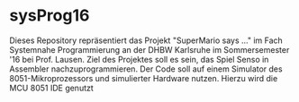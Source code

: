 # sysProg16

Dieses Repository repräsentiert das Projekt "SuperMario says ..." im Fach Systemnahe Programmierung an der DHBW Karlsruhe im Sommersemester '16 bei Prof. Lausen. Ziel des Projektes soll es sein, das Spiel Senso in Assembler nachzuprogrammieren. Der Code soll auf einem Simulator des 8051-Mikroprozessors und simulierter Hardware nutzen. Hierzu wird die MCU 8051 IDE genutzt
